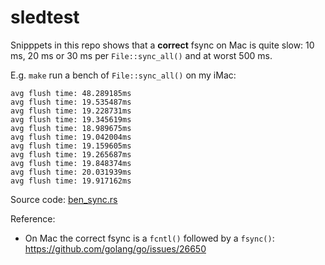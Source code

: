 # sledtest

Snipppets in this repo shows that a **correct** fsync on Mac is quite slow:
10 ms, 20 ms or 30 ms per `File::sync_all()` and at worst 500 ms.

E.g. `make` run a bench of `File::sync_all()` on my iMac:

```
avg flush time: 48.289185ms
avg flush time: 19.535487ms
avg flush time: 19.228731ms
avg flush time: 19.345619ms
avg flush time: 18.989675ms
avg flush time: 19.042004ms
avg flush time: 19.159605ms
avg flush time: 19.265687ms
avg flush time: 19.848374ms
avg flush time: 20.031939ms
avg flush time: 19.917162ms
```

Source code: [ben_sync.rs](src/ben_sync.rs)

Reference:

- On Mac the correct fsync is a `fcntl()` followed by a `fsync()`:
  https://github.com/golang/go/issues/26650
